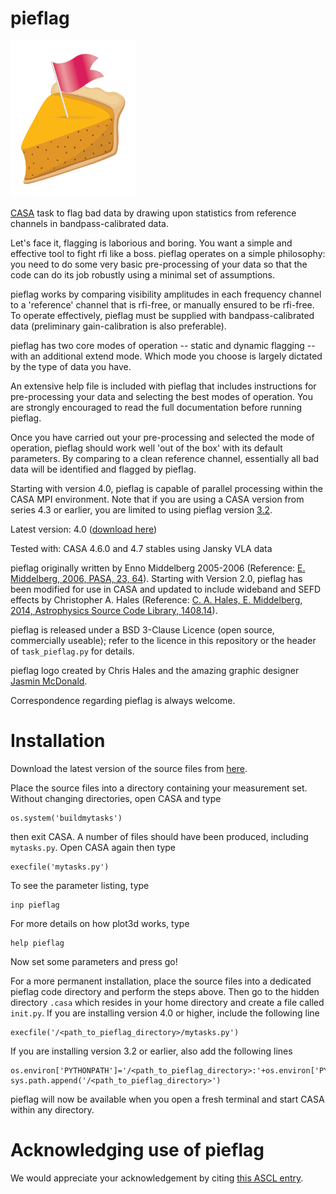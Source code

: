 pieflag
=======

![logo](./pieflag.jpg)

[CASA](http://casa.nrao.edu/) task to flag bad data by drawing upon statistics from reference channels in bandpass-calibrated data.

Let's face it, flagging is laborious and boring. You want a simple and effective tool to fight rfi like a boss. pieflag operates on a simple philosophy: you need to do some very basic pre-processing of your data so that the code can do its job robustly using a minimal set of assumptions.

pieflag works by comparing visibility amplitudes in each frequency channel to a 'reference' channel that is rfi-free, or manually ensured to be rfi-free. To operate effectively, pieflag must be supplied with bandpass-calibrated data (preliminary gain-calibration is also preferable).

pieflag has two core modes of operation -- static and dynamic flagging -- with an additional extend mode. Which mode you choose is largely dictated by the type of data you have.

An extensive help file is included with pieflag that includes instructions for pre-processing your data and selecting the best modes of operation. You are strongly encouraged to read the full documentation before running pieflag.

Once you have carried out your pre-processing and selected the mode of operation, pieflag should work well 'out of the box' with its default parameters. By comparing to a clean reference channel, essentially all bad data will be identified and flagged by pieflag.

Starting with version 4.0, pieflag is capable of parallel processing within the CASA MPI environment. Note that if you are using a CASA version from series 4.3 or earlier, you are limited to using pieflag version [3.2](https://github.com/chrishales/pieflag/releases/v3.2).

Latest version: 4.0 ([download here](https://github.com/chrishales/pieflag/releases/latest))

Tested with: CASA 4.6.0 and 4.7 stables using Jansky VLA data

pieflag originally written by Enno Middelberg 2005-2006 (Reference: [E. Middelberg, 2006, PASA, 23, 64](http://arxiv.org/abs/astro-ph/0603216)). Starting with Version 2.0, pieflag has been modified for use in CASA and updated to include wideband and SEFD effects by Christopher A. Hales (Reference: [C. A. Hales, E. Middelberg, 2014, Astrophysics Source Code Library, 1408.14](http://adsabs.harvard.edu/abs/2014ascl.soft08014H)).

pieflag is released under a BSD 3-Clause Licence (open source, commercially useable); refer to the licence in this repository or the header of ```task_pieflag.py``` for details.

pieflag logo created by Chris Hales and the amazing graphic designer [Jasmin McDonald](http://www.theloop.com.au/JasminMcDonald/portfolio).

Correspondence regarding pieflag is always welcome.

Installation
======

Download the latest version of the source files from [here](https://github.com/chrishales/pieflag/releases/latest).

Place the source files into a directory containing your measurement set. Without changing directories, open CASA and type
```
os.system('buildmytasks')
```
then exit CASA. A number of files should have been produced, including ```mytasks.py```. Open CASA again then type
```
execfile('mytasks.py')
```
To see the parameter listing, type
```
inp pieflag
```
For more details on how plot3d works, type
```
help pieflag
```
Now set some parameters and press go!

For a more permanent installation, place the source files into a dedicated pieflag code directory and perform the steps above. Then go to the hidden directory ```.casa``` which resides in your home directory and create a file called ```init.py```. If you are installing version 4.0 or higher, include the following line
```
execfile('/<path_to_pieflag_directory>/mytasks.py')
```
If you are installing version 3.2 or earlier, also add the following lines
```
os.environ['PYTHONPATH']='/<path_to_pieflag_directory>:'+os.environ['PYTHONPATH']
sys.path.append('/<path_to_pieflag_directory>')
```
pieflag will now be available when you open a fresh terminal and start CASA within any directory.

Acknowledging use of pieflag
======

We would appreciate your acknowledgement by citing [this ASCL entry](http://adsabs.harvard.edu/abs/2014ascl.soft08014H).